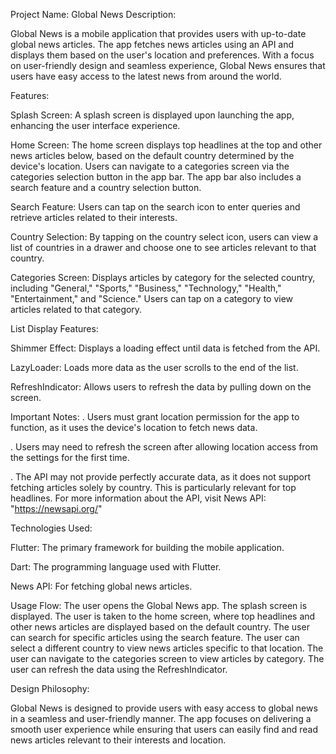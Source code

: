 Project Name: Global News
Description:

Global News is a mobile application that provides users with up-to-date global news articles. The app fetches news articles using an API and displays them based on the user's location and preferences. With a focus on user-friendly design and seamless experience, Global News ensures that users have easy access to the latest news from around the world.

Features:

Splash Screen:
A splash screen is displayed upon launching the app, enhancing the user interface experience.

Home Screen:
The home screen displays top headlines at the top and other news articles below, based on the default country determined by the device's location.
Users can navigate to a categories screen via the categories selection button in the app bar.
The app bar also includes a search feature and a country selection button.

Search Feature:
Users can tap on the search icon to enter queries and retrieve articles related to their interests.

Country Selection:
By tapping on the country select icon, users can view a list of countries in a drawer and choose one to see articles relevant to that country.

Categories Screen:
Displays articles by category for the selected country, including "General," "Sports," "Business," "Technology," "Health," "Entertainment," and "Science."
Users can tap on a category to view articles related to that category.

List Display Features:

Shimmer Effect: Displays a loading effect until data is fetched from the API.

LazyLoader: Loads more data as the user scrolls to the end of the list.

RefreshIndicator: Allows users to refresh the data by pulling down on the screen.

Important Notes:
. Users must grant location permission for the app to function, as it uses the device's location to fetch news data.

. Users may need to refresh the screen after allowing location access from the settings for the first time.

. The API may not provide perfectly accurate data, as it does not support fetching articles solely by country. This is particularly relevant for top headlines. For more information about the API, visit News API: "https://newsapi.org/"

Technologies Used:

Flutter: The primary framework for building the mobile application.

Dart: The programming language used with Flutter.

News API: For fetching global news articles.

Usage Flow:
The user opens the Global News app.
The splash screen is displayed.
The user is taken to the home screen, where top headlines and other news articles are displayed based on the default country.
The user can search for specific articles using the search feature.
The user can select a different country to view news articles specific to that location.
The user can navigate to the categories screen to view articles by category.
The user can refresh the data using the RefreshIndicator.

Design Philosophy:

Global News is designed to provide users with easy access to global news in a seamless and user-friendly manner. The app focuses on delivering a smooth user experience while ensuring that users can easily find and read news articles relevant to their interests and location.

